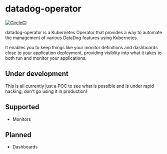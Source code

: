 # datadog-operator

[![CircleCI](https://circleci.com/gh/stefansedich/datadog-operator.svg?style=svg)](https://circleci.com/gh/stefansedich/datadog-operator)

datadog-operator is a Kubernetes Operator that provides a way to automate the management of various DataDog features using Kubernetes.

It enables you to keep things like your monitor definitions and dashboards close to your application deployment, providing visiblity into what it takes to both run and monitor your applications.

## Under development

This is all currently just a POC to see what is possible and is under rapid hacking, don't go using it in production!

## Supported

- Monitors

## Planned

- Dashboards
